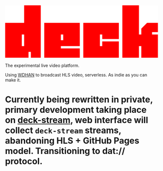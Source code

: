 ![deck](https://github.com/MadeByEmil/deck/raw/master/branding/regular/logo.png)


The experimental live video platform.


Using [WDHAN](https://github.com/MadeByEmil/WDHAN) to broadcast HLS video, serverless. As indie as you can make it.

# Currently being rewritten in private, primary development taking place on [deck-stream](https://github.com/MadeByEmil/deck-stream), web interface will collect `deck-stream` streams, abandoning HLS + GitHub Pages model. Transitioning to dat:// protocol.
